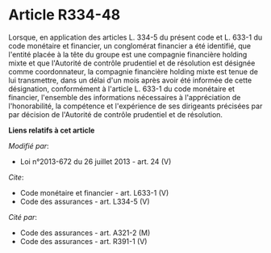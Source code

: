 # Article R334-48

Lorsque, en application des articles L. 334-5 du présent code et L. 633-1 du code monétaire et financier, un conglomérat
financier a été identifié, que l'entité placée à la tête du groupe est une compagnie financière holding mixte et que
l'Autorité de contrôle prudentiel et de résolution est désignée comme coordonnateur, la compagnie financière holding mixte
est tenue de lui transmettre, dans un délai d'un mois après avoir été informée de cette désignation, conformément à l'article
L. 633-1 du code monétaire et financier, l'ensemble des informations nécessaires à l'appréciation de l'honorabilité, la
compétence et l'expérience de ses dirigeants précisées par par décision de l'Autorité de contrôle prudentiel et de
résolution.

**Liens relatifs à cet article**

_Modifié par_:

  - Loi n°2013-672 du 26 juillet 2013 - art. 24 (V)

_Cite_:

  - Code monétaire et financier - art. L633-1 (V)
  - Code des assurances - art. L334-5 (V)

_Cité par_:

  - Code des assurances - art. A321-2 (M)
  - Code des assurances - art. R391-1 (V)
